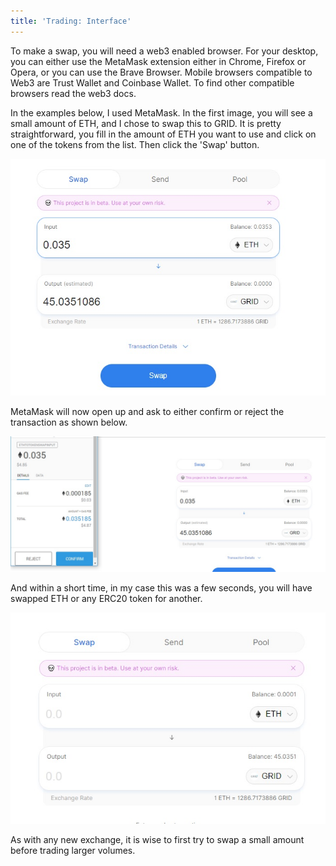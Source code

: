 ```yaml
---
title: 'Trading: Interface'
---
```


To make a swap, you will need a web3 enabled browser. For your desktop, you can either use the MetaMask extension either in Chrome, Firefox or Opera, or you can use the Brave Browser. Mobile browsers compatible to Web3 are Trust Wallet and Coinbase Wallet. To find other compatible browsers read the web3 docs.

In the examples below, I used MetaMask. In the first image, you will see a small amount of ETH, and I chose to swap this to GRID. It is pretty straightforward, you fill in the amount of ETH you want to use and click on one of the tokens from the list. Then click the 'Swap' button.

![](trading-interface-1.jpg)

MetaMask will now open up and ask to either confirm or reject the transaction as shown below.

![](trading-interface-2.jpg)

And within a short time, in my case this was a few seconds, you will have swapped ETH or any ERC20 token for another.

![](trading-interface-3.jpg)

As with any new exchange, it is wise to first try to swap a small amount before trading larger volumes.
